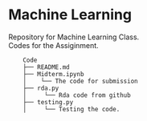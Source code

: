 # Machine Learning
Repository for Machine Learning Class.<br>
Codes for the Assiginment.
```
    Code
    ├── README.md
    ├── Midterm.ipynb
    │    └── The code for submission
    ├── rda.py
    │     └── Rda code from github
    ├── testing.py
    │     └── Testing the code.
```
